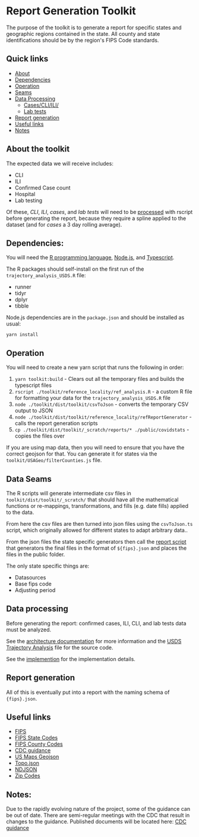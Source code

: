 # Report Generation Toolkit

The purpose of the toolkit is to generate a report for specific states and geographic regions contained in the state. All county and state identifications should be by the region's FIPS Code standards.

## Quick links

- [About](#about-the-toolkit)
- [Dependencies](#dependencies)
- [Operation](#operation)
- [Seams](#data-seams)
- [Data Processing](#data-processing)
  - [Cases/CLI/ILI/](#cases-ili-cli)
  - [Lab tests](#tests)
- [Report generation](#report-generation)
- [Useful links](#useful-links)
- [Notes](#notes)

## About the toolkit

The expected data we will receive includes:

- CLI
- ILI
- Confirmed Case count
- Hospital
- Lab testing

Of these, _CLI_, _ILI_, _cases_, and _lab tests_ will need to be [processed](#data-processing) with rscript before generating the report, because they require a spline applied to the dataset (and for _cases_ a 3 day rolling average).

## Dependencies:

You will need the [R programming language](https://www.r-project.org/), [Node.js](https://nodejs.org/en/download/), and [Typescript](https://www.typescriptlang.org/index.html#download-links).

The R packages should self-install on the first run of the `trajectory_analysis_USDS.R` file:

- runner
- tidyr
- dplyr
- tibble

Node.js dependencies are in the `package.json` and should be installed as usual:

```
yarn install
```

## Operation

You will need to create a new yarn script that runs the following in order:

1. `yarn toolkit:build` - Clears out all the temporary files and builds the typescript files
2. `rscript ./toolkit/reference_locality/ref_analysis.R` - a custom R file for formatting your data for the `trajectory_analysis_USDS.R` file
3. `node ./toolkit/dist/toolkit/csvToJson` - converts the temporary CSV output to JSON
4. `node ./toolkit/dist/toolkit/reference_locality/refReportGenerator` - calls the report generation scripts
5. `cp ./toolkit/dist/toolkit/_scratch/reports/* ./public/covidstats` - copies the files over

If you are using map data, then you will need to ensure that you have the correct geojson for that. You can generate it for states via the `toolkit/USAGeo/filterCounties.js` file.

## Data Seams

The R scripts will generate intermediate csv files in `toolkit/dist/toolkit/_scratch/` that should have all the mathematical functions or re-mappings, transformations, and fills (e.g. date fills) applied to the data.

From here the csv files are then turned into json files using the `csvToJson.ts` script, which originally allowed for different states to adapt arbitrary data..

From the json files the state specific generators then call the [report script](./report.ts) that generators the final files in the format of `${fips}.json` and places the files in the public folder.

The only state specific things are:

- Datasources
- Base fips code
- Adjusting period

## Data processing

Before generating the report: confirmed cases, ILI, CLI, and lab tests data must be analyzed.

See the [architecture documentation](../docs/architecture) for more information
and the [USDS Trajectory Analysis](./trajectory_analysis_USDS.R) file for the
source code.

See the [implemention](../docs/implementation) for the implementation details.

## Report generation

All of this is eventually put into a report with the naming schema of `{fips}.json`.

## Useful links

- [FIPS](https://en.wikipedia.org/wiki/Federal_Information_Processing_Standards)
- [FIPS State Codes](https://en.wikipedia.org/wiki/Federal_Information_Processing_Standard_state_code)
- [FIPS County Codes](https://www.census.gov/2010census/xls/fips_codes_website.xls)
- [CDC guidance](https://www.cdc.gov/coronavirus/2019-ncov/downloads/php/CDC-Activities-Initiatives-for-COVID-19-Response.pdf)
- [US Maps Geojson](https://github.com/jgoodall/us-maps)
- [Topo.json](https://github.com/topojson/topojson)
- [NDJSON](https://github.com/ndjson/ndjson-spec)
- [Zip Codes](https://www.irs.gov/pub/irs-utl/zip_code_and_state_abbreviations.pdf)

## Notes:

Due to the rapidly evolving nature of the project, some of the guidance can be out of date. There are semi-regular meetings with the CDC that result in changes to the guidance. Published documents will be located here: [CDC guidance](https://www.cdc.gov/coronavirus/2019-ncov/downloads/php/CDC-Activities-Initiatives-for-COVID-19-Response.pdf)
